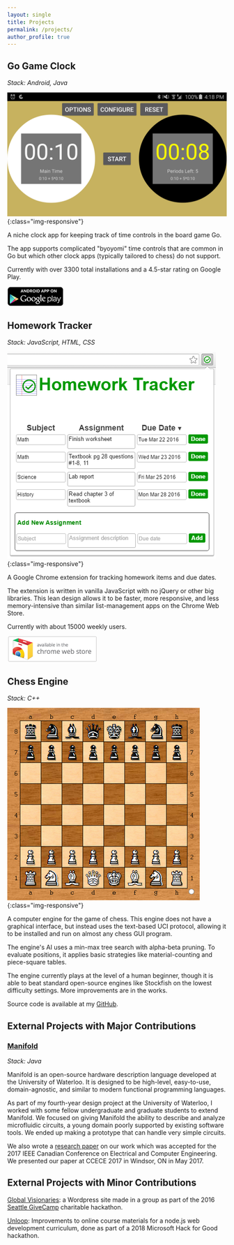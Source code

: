 ```yaml
---
layout: single
title: Projects
permalink: /projects/
author_profile: true
---
```


## Go Game Clock ##
_Stack: Android, Java_

![Go Game Clock](/assets/images/gogameclock.png){:class="img-responsive"}

A niche clock app for keeping track of time controls in the board game Go.

The app supports complicated "byoyomi" time controls that are common in Go but which other clock apps (typically tailored to chess) do not support.

Currently with over 3300 total installations and a 4.5-star rating on Google Play.

[![Go Game Clock on Google Play](/assets/images/google-play-icon.png)](https://play.google.com/store/apps/details?id=com.psocha.goclock)

## Homework Tracker ##
_Stack: JavaScript, HTML, CSS_

![Homework Tracker](/assets/images/homeworktracker.png){:class="img-responsive"}

A Google Chrome extension for tracking homework items and due dates.

The extension is written in vanilla JavaScript with no jQuery or other big libraries.
This lean design allows it to be faster, more responsive, and less memory-intensive than similar list-management apps on the Chrome Web Store.

Currently with about 15000 weekly users.

[![Homework Tracker on Chrome Web Store](/assets/images/chrome-web-store.png)](https://chrome.google.com/webstore/detail/homework-tracker/nblmegnbohbagljeheaniomchelnhhka)

## Chess Engine ##
_Stack: C++_

![Chess Engine](/assets/images/chessengine.png){:class="img-responsive"}

A computer engine for the game of chess. 
This engine does not have a graphical interface, but instead uses the text-based UCI protocol, allowing it to be installed and run on almost any chess GUI program.

The engine's AI uses a min-max tree search with alpha-beta pruning.
To evaluate positions, it applies basic strategies like material-counting and piece-square tables.

The engine currently plays at the level of a human beginner, though it is able to beat standard open-source engines like Stockfish on the lowest difficulty settings. More improvements are in the works.

Source code is available at my [GitHub](https://github.com/psocha/ChessEngine).

## External Projects with Major Contributions ##

### [Manifold](https://manifold-lang.github.io) ###
_Stack: Java_

Manifold is an open-source hardware description language developed at the University of Waterloo. 
It is designed to be high-level, easy-to-use, domain-agnostic, and similar to modern functional programming languages.

As part of my fourth-year design project at the University of Waterloo, I worked with some fellow undergraduate and graduate students to extend Manifold.
We focused on giving Manifold the ability to describe and analyze microfluidic circuits, a young domain poorly supported by existing software tools.
We ended up making a prototype that can handle very simple circuits.

We also wrote a [research paper](/assets/documents/manifold-paper.pdf) on our work which was accepted for the 2017 IEEE Canadian Conference on Electrical and Computer Engineering.
We presented our paper at CCECE 2017 in Windsor, ON in May 2017.

## External Projects with Minor Contributions ##

[Global Visionaries](http://globalvisionaries.org/): a Wordpress site made in a group as part of the 2016 [Seattle GiveCamp](http://www.seattlegivecamp.org/) charitable hackathon.

[Unloop](https://www.un-loop.org/): Improvements to online course materials for a node.js web development curriculum, done as part of a 2018 Microsoft Hack for Good hackathon.
